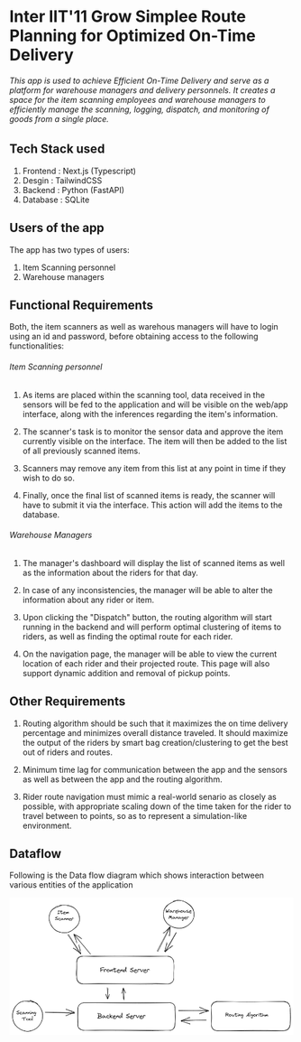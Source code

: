 # Inter IIT'11 Grow Simplee Route Planning for Optimized On-Time Delivery

###### This app is used to achieve Efficient On-Time Delivery and serve as a platform for warehouse managers and delivery personnels. It creates a space for the item scanning employees and warehouse managers to efficiently manage the scanning, logging, dispatch, and monitoring of goods from a single place. 

## Tech Stack used

1. Frontend : Next.js (Typescript)
2. Desgin   : TailwindCSS
3. Backend  : Python (FastAPI)
4. Database : SQLite 

## Users of the app

The app has two types of users:

1. Item Scanning personnel
2. Warehouse managers

## Functional Requirements

Both, the item scanners as well as warehous managers will have to login using an id and password, before obtaining access to the following functionalities:

###### Item Scanning personnel

1. As items are placed within the scanning tool, data received in the sensors will be fed to the application and will be visible on the web/app interface, along with the inferences regarding the item's information.

2. The scanner's task is to monitor the sensor data and approve the item currently visible on the interface. The item will then be added to the list of all previously scanned items.

3. Scanners may remove any item from this list at any point in time if they wish to do so.

4. Finally, once the final list of scanned items is ready, the scanner will have to submit it via the interface. This action will add the items to the database.

###### Warehouse Managers

1. The manager's dashboard will display the list of scanned items as well as the information about the riders for that day.

2. In case of any inconsistencies, the manager will be able to alter the information about any rider or item.

3. Upon clicking the "Dispatch" button, the routing algorithm will start running in the backend and will perform optimal clustering of items to riders, as well as finding the optimal route for each rider.

4. On the navigation page, the manager will be able to view the current location of each rider and their projected route. This page will also support dynamic addition and removal of pickup points.


## Other Requirements

1. Routing algorithm should be such that it maximizes the on time delivery percentage and minimizes overall
distance traveled. It should maximize the output of the riders by smart bag creation/clustering to get the best out of riders and routes.

2. Minimum time lag for communication between the app and the sensors as well as between the app and the routing algorithm.

3. Rider route navigation must mimic a real-world senario as closely as possible, with appropriate scaling down of the time taken for the rider to travel between to points, so as to represent a simulation-like environment.


## Dataflow

Following is the Data flow diagram which shows interaction between various entities of the application

![Data Flow Diagram](./Dataflow%20Diagram.png)
